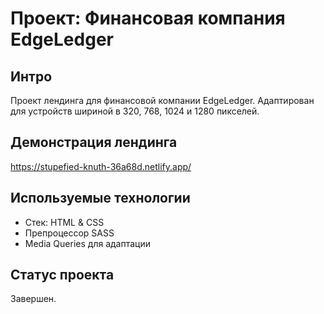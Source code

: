 # Проект: Финансовая компания EdgeLedger

## Интро
Проект лендинга для финансовой компании EdgeLedger. Адаптирован для устройств шириной в 320, 768, 1024 и 1280 пикселей.

## Демонстрация лендинга
https://stupefied-knuth-36a68d.netlify.app/

## Используемые технологии
- Стек: HTML & CSS
- Препроцессор SASS
- Media Queries для адаптации

## Статус проекта
Завершен.
